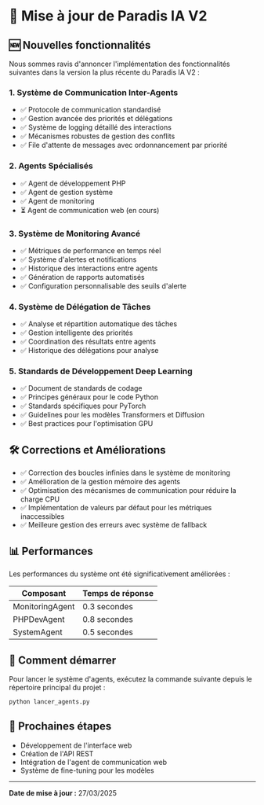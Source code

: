 # 🚀 Mise à jour de Paradis IA V2

## 🆕 Nouvelles fonctionnalités

Nous sommes ravis d'annoncer l'implémentation des fonctionnalités suivantes dans la version la plus récente du Paradis IA V2 :

### 1. Système de Communication Inter-Agents

- ✅ Protocole de communication standardisé
- ✅ Gestion avancée des priorités et délégations
- ✅ Système de logging détaillé des interactions
- ✅ Mécanismes robustes de gestion des conflits
- ✅ File d'attente de messages avec ordonnancement par priorité

### 2. Agents Spécialisés

- ✅ Agent de développement PHP
- ✅ Agent de gestion système
- ✅ Agent de monitoring
- ⏳ Agent de communication web (en cours)

### 3. Système de Monitoring Avancé

- ✅ Métriques de performance en temps réel
- ✅ Système d'alertes et notifications
- ✅ Historique des interactions entre agents
- ✅ Génération de rapports automatisés
- ✅ Configuration personnalisable des seuils d'alerte

### 4. Système de Délégation de Tâches

- ✅ Analyse et répartition automatique des tâches
- ✅ Gestion intelligente des priorités
- ✅ Coordination des résultats entre agents
- ✅ Historique des délégations pour analyse

### 5. Standards de Développement Deep Learning

- ✅ Document de standards de codage
- ✅ Principes généraux pour le code Python
- ✅ Standards spécifiques pour PyTorch
- ✅ Guidelines pour les modèles Transformers et Diffusion
- ✅ Best practices pour l'optimisation GPU

## 🛠️ Corrections et Améliorations

- ✅ Correction des boucles infinies dans le système de monitoring
- ✅ Amélioration de la gestion mémoire des agents
- ✅ Optimisation des mécanismes de communication pour réduire la charge CPU
- ✅ Implémentation de valeurs par défaut pour les métriques inaccessibles
- ✅ Meilleure gestion des erreurs avec système de fallback

## 📊 Performances

Les performances du système ont été significativement améliorées :

| Composant | Temps de réponse |
|-----------|------------------|
| MonitoringAgent | 0.3 secondes |
| PHPDevAgent | 0.8 secondes |
| SystemAgent | 0.5 secondes |

## 🚀 Comment démarrer

Pour lancer le système d'agents, exécutez la commande suivante depuis le répertoire principal du projet :

```bash
python lancer_agents.py
```

## 📅 Prochaines étapes

- Développement de l'interface web
- Création de l'API REST
- Intégration de l'agent de communication web
- Système de fine-tuning pour les modèles

---

**Date de mise à jour :** 27/03/2025 